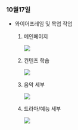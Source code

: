 ### 10월17일

- 와이어프레임 및 목업 작업
  
  1. 메인페이지
     
     ![](C:\Users\SSAFY\AppData\Roaming\marktext\images\2023-10-17-17-37-18-image.png)
  
  2. 컨텐츠 학습
     
     ![](C:\Users\SSAFY\AppData\Roaming\marktext\images\2023-10-17-17-37-37-image.png)
  
  3. 음악 세부
     
     ![](C:\Users\SSAFY\AppData\Roaming\marktext\images\2023-10-17-17-38-25-image.png)
  
  4. 드라마/예능 세부
     
     ![](C:\Users\SSAFY\AppData\Roaming\marktext\images\2023-10-17-17-38-31-image.png)
